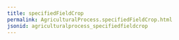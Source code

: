 ```yaml
---
title: specifiedFieldCrop
permalink: AgriculturalProcess.specifiedFieldCrop.html
jsonid: agriculturalprocess_specifiedfieldcrop
---
```

